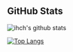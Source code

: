 ## GitHub Stats

![ihch's github stats](https://github-readme-stats.vercel.app/api?username=ihch&count_private=true&show_icons=true)

[![Top Langs](https://github-readme-stats.vercel.app/api/top-langs/?username=ihch&layout=compact)](https://github.com/ihch/github-readme-stats)
